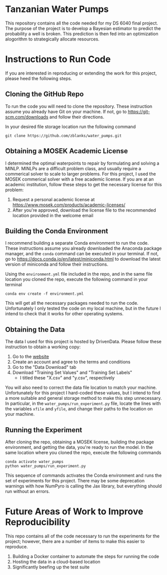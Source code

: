 # Tanzanian Water Pumps
This repository contains all the code needed for my DS 6040 final project.
The purpose of the project is to develop a Bayesian estimator to predict the probability a well is broken.
This prediction is then fed into an optimization alogorithm to strategically allocate resources.

# Instructions to Run Code
If you are interested in reproducing or extending the work for this project,
please heed the following steps.

## Cloning the GitHub Repo
To run the code you will need to clone the repository.
These instruction assume you already have Git on your machine.
If not, go to https://git-scm.com/downloads and follow their directions.

In your desired file storage location run the following command

```console
git clone https://github.com/zblanks/water_pumps.git
```

## Obtaining a MOSEK Academic License
I determined the optimal waterpoints to repair by formulating and solving a MINLP.
MINLPs are a difficult problem class,
and usually require a commerical solver to scale to larger problems.
For this project,
I used the MOSEK commerical solver with a free academic license.
If you are at an academic institution, 
follow these steps to get the necessary license for this problem:

1. Request a personal academic license at https://www.mosek.com/products/academic-licenses/
2. After you're approved,
download the license file to the recommended location provided in the welcome email

## Building the Conda Environment
I recommend building a separate Conda environment to run the code.
These instructions assume you already downloaded the Anaconda package manager,
and the `conda` command can be executed in your terminal.
If not, go to https://docs.conda.io/en/latest/miniconda.html
to download the latest version of miniconda and follow their instructions.

Using the `environment.yml` file included in the repo,
and in the same file location you cloned the repo,
execute the following command in your terminal

```console
conda env create -f environment.yml
```

This will get all the necessary packages needed to run the code.
Unfortunately I only tested the code on my local machine,
but in the future I intend to check that it works for other operating systems.

## Obtaining the Data
The data I used for this project is hosted by DrivenData.
Please follow these instruction to obtain a working copy:

1. Go to the [website](https://www.drivendata.org/competitions/7/pump-it-up-data-mining-the-water-table/page/23/)
2. Create an account and agree to the terms and conditions
3. Go to the "Data Download" tab
4. Download "Training Set Values" and "Training Set Labels"
    * I titled these "X.csv" and "y.csv", respectively

You will also need to correct the data file location to match your machine.
Unfortunately for this project I hard-coded these values,
but I intend to find a more suitable and general storage method
to make this step unnecessary.
In particular, in the `water_pumps/run_experiment.py` file,
locate the lines with the variables `xfile` and `yfile`,
and change their paths to the location on your machine.

## Running the Experiment
After cloning the repo, obtaining a MOSEK license, building the package environment,
and getting the data, you're ready to run the model.
In the same location where you cloned the repo,
execute the following commands

```console
conda activate water_pumps
python water_pumps/run_experiment.py
```

This sequence of commands activates the Conda environment
and runs the set of experiments for this project.
There may be some deprecation warnings with how NumPyro is calling the Jax library,
but everything should run without an errors.

# Future Areas of Work to Improve Reproducibility
This repo contains all of the code necessary to run the experiments for the project;
however, there are a number of items to make this easier to reproduce.

1. Building a Docker container to automate the steps for running the code
2. Hosting the data in a cloud-based location
3. Significantly beefing up the test suite

